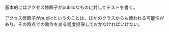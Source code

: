 
基本的にはアクセス修飾子がpublicなものに対してテストを書く。

アクセス修飾子がpublicというのことは、ほかのクラスからも使われる可能性があり、その時点での動作をある程度担保しておかなければいけない。
